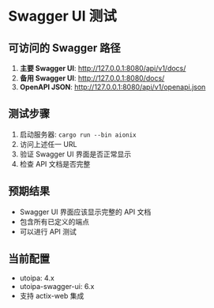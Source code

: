 # Swagger UI 测试

## 可访问的 Swagger 路径

1. **主要 Swagger UI**: http://127.0.0.1:8080/api/v1/docs/
2. **备用 Swagger UI**: http://127.0.0.1:8080/docs/
3. **OpenAPI JSON**: http://127.0.0.1:8080/api/v1/openapi.json

## 测试步骤

1. 启动服务器: `cargo run --bin aionix`
2. 访问上述任一 URL
3. 验证 Swagger UI 界面是否正常显示
4. 检查 API 文档是否完整

## 预期结果

- Swagger UI 界面应该显示完整的 API 文档
- 包含所有已定义的端点
- 可以进行 API 测试

## 当前配置

- utoipa: 4.x
- utoipa-swagger-ui: 6.x
- 支持 actix-web 集成